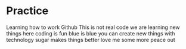 # Practice
Learning how to work Github
This is not real code
we are learning new things here
coding is fun
blue is blue
you can create new things with technology
sugar makes things better 
love me some more
peace out
